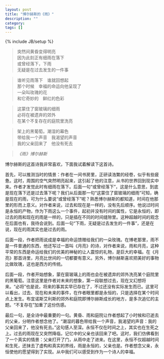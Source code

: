 ```yaml
---
layout: post
title: "博尔赫斯的《雨》"
description: ""
category: 
tags: []
---
```

{% include JB/setup %}


>突然间黄昏变得明亮  
>因为此刻正有细雨在落下  
>或曾经落下，下雨  
>无疑是在过去发生的一件事

>谁听见雨落下　谁就回想起  
>那个时候　幸福的命运向他呈现了  
>一朵叫玫瑰的花  
>和它奇妙的　鲜红的色彩

>这蒙住了窗玻璃的细雨  
>必将在被遗弃的郊外  
>在某个不复存在的庭院里洗亮  

>架上的黑葡萄。潮湿的幕色  
>带给我一个声音　我渴望的声音  
>我的父亲回来了　他没有死去

>*《雨》博尔赫斯*

博尔赫斯的这首诗我非常喜欢，下面我试着解读下这首诗。

首先，可以推测当时的情景：作者在一间书房里，正研读浩繁的经卷，似乎有些疲惫。这时，周围的空气突然明亮起来，这引起了他的注意，从书的世界回到现实中来。作者才发觉此时有细雨在落下。后面一句“或曾经落下”，这是什么意思，到底是现在落下还是过去落下呢？我们从后面那一句“这蒙住了窗玻璃的细雨”可知，确是现在的雨，可为什么要说“或曾经落下”呢？熟悉博尔赫斯的都知道，时间在他那里的形而上意义。对作者来说，过去和现在是一样的，没有先后顺序。他说过时间是永恒的产物，作为下雨这么一个事件，起初并没有时间的属性，它是永恒的，即过去的雨和现在的雨是一样的，只是插在不同的时间缝隙里。这种超越时间的观念在后面也有，我待会说到。后面一句“下雨，无疑是过去发生的一件事”，还是在说，现在的雨其实也是过去的雨。

后面一段，作者把雨说成是幸福的命运馈赠给我们的一朵玫瑰。在博老那里，雨不是一件普通的东西，他还写过一首叫《月亮》的诗，对作者来说，雨和月亮，这种平常的东西是命运给我们的优美的神秘的让人震惊的礼物，是巨大的幸福。在《月亮》那首诗里，月亮比世间的一切都要有意义。另外，博尔赫斯喜欢把美好的事物比做玫瑰，这也是西方的传统。

后面一段，作者开始想象，蒙在窗玻璃上的雨也会在被遗弃的郊外洗亮某个庭院里的黑葡萄。注意这里是作者对未来的想象，第一段联想过去，现在又幻想将来。“必将”也是说，将来的事其实早已存在了，不过还没有实际发生而已。这里可以看出，过去、现在和未来的事件，在作者眼里都是永恒的，只是选择在某个时间点上发生。布宜诺斯艾利斯的郊外和庭院即博尔赫斯成长的地方，是多次追忆的主题。“不复存在”加重了这份伤感。

最后一句，是全诗中最重要的一句。黄昏、雨和庭院让作者想起了小时候和已逝去的父亲，分明作者想念他了。“潮湿的暮色带给我一个声音，我渴望的声音：我的父亲回来了，他没有死去。”这句感人至深。永恒不仅在时间之上，其实也在生死之上。过去的雨现在又突然降临，记忆中的父亲也该回来了吧。这时，我们仿佛看到了一个真实的情景：父亲打开了门，从雨中走了进来。在这里，永恒不仅超越时间和生死，还抹去了虚构和真实的界线，雨是永恒的，父亲也是。作者想念父亲，永恒使他的愿望得到了实现。从中我们可以感受到作为一个诗人的幸福。
